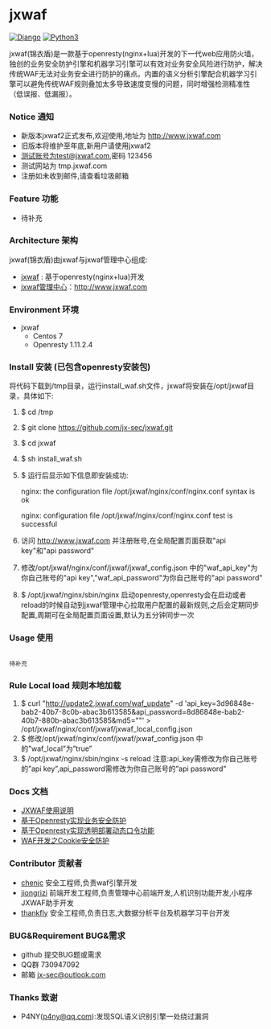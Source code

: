 # jxwaf


[![Django](https://img.shields.io/badge/centos-7-brightgreen.svg)](https://www.centos.org/)
[![Python3](https://img.shields.io/badge/openresty-1.11.2.5-brightgreen.svg)](http://openresty.org/en/)

jxwaf(锦衣盾)是一款基于openresty(nginx+lua)开发的下一代web应用防火墙，独创的业务安全防护引擎和机器学习引擎可以有效对业务安全风险进行防护，解决传统WAF无法对业务安全进行防护的痛点。内置的语义分析引擎配合机器学习引擎可以避免传统WAF规则叠加太多导致速度变慢的问题，同时增强检测精准性（低误报、低漏报）。

### Notice 通知
  - 新版本jxwaf2正式发布,欢迎使用,地址为 http://www.jxwaf.com
  - 旧版本将维护至年底,新用户请使用jxwaf2 
  - 测试账号为test@jxwaf.com,密码 123456
  - 测试网站为 tmp.jxwaf.com
  - 注册如未收到邮件,请查看垃圾邮箱
  
### Feature 功能
  - 待补充

### Architecture 架构

jxwaf(锦衣盾)由jxwaf与jxwaf管理中心组成:
  - [jxwaf](https://github.com/jx-sec/jxwaf) : 基于openresty(nginx+lua)开发
  - [jxwaf管理中心](http://www.jxwaf.com)：http://www.jxwaf.com


### Environment 环境

  - jxwaf 
    - Centos 7
    - Openresty 1.11.2.4

###  Install 安装 (已包含openresty安装包)
将代码下载到/tmp目录，运行install_waf.sh文件，jxwaf将安装在/opt/jxwaf目录，具体如下:

   1. $ cd /tmp
   2. $ git clone https://github.com/jx-sec/jxwaf.git
   3. $ cd jxwaf
   4. $ sh install_waf.sh 
   5. $ 运行后显示如下信息即安装成功: 
   
      nginx: the configuration file /opt/jxwaf/nginx/conf/nginx.conf syntax is ok

      nginx: configuration file /opt/jxwaf/nginx/conf/nginx.conf test is successful

   6. 访问 http://www.jxwaf.com 并注册账号,在全局配置页面获取"api key"和"api password"
   7. 修改/opt/jxwaf/nginx/conf/jxwaf/jxwaf_config.json 中的"waf_api_key"为你自己账号的"api key","waf_api_password"为你自己账号的"api password"
   8. $ /opt/jxwaf/nginx/sbin/nginx 启动openresty,openresty会在启动或者reload的时候自动到jxwaf管理中心拉取用户配置的最新规则,之后会定期同步配置,周期可在全局配置页面设置,默认为五分钟同步一次

### Usage 使用

```

待补充

```

### Rule Local load 规则本地加载
  1. $ curl "http://update2.jxwaf.com/waf_update" -d 'api_key=3d96848e-bab2-40b7-8c0b-abac3b613585&api_password=8d86848e-bab2-40b7-880b-abac3b613585&md5=""' > /opt/jxwaf/nginx/conf/jxwaf/jxwaf_local_config.json
  2. $ 修改/opt/jxwaf/nginx/conf/jxwaf/jxwaf_config.json 中的”waf_local”为”true”
  3. $ /opt/jxwaf/nginx/sbin/nginx -s reload
注意:api_key需修改为你自己账号的”api key”,api_password需修改为你自己账号的”api password"




 


### Docs 文档
   * [JXWAF使用说明](docs/JXWAF使用说明.md)
   * [基于Openresty实现业务安全防护 ](http://www.freebuf.com/vuls/150571.html)
   * [基于Openresty实现透明部署动态口令功能](http://www.freebuf.com/articles/network/150959.html)
   * [WAF开发之Cookie安全防护  ](http://www.freebuf.com/articles/web/164232.html) 
    

### Contributor 贡献者
- [chenjc](https://github.com/jx-sec)  安全工程师,负责waf引擎开发
- [jiongrizi](https://github.com/jiongrizi) 前端开发工程师,负责管理中心前端开发,人机识别功能开发,小程序JXWAF助手开发
- [thankfly](https://github.com/thankfly)   安全工程师,负责日志,大数据分析平台及机器学习平台开发


### BUG&Requirement BUG&需求

- github 提交BUG题或需求
- QQ群 730947092
- 邮箱 jx-sec@outlook.com

### Thanks 致谢
 - P4NY(p4ny@qq.com):发现SQL语义识别引擎一处绕过漏洞  
